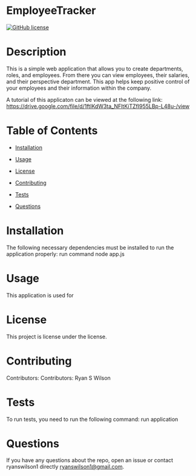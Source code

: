 # EmployeeTracker
  [![GitHub license](https://img.shields.io/badge/license-MIT-blue.svg)](https://github.com/ryanswilson1/EmployeeTracker)
  
  # Description
  This is a simple web application that allows you to create departments, roles, and employees.  From there you can view employees, their salaries, and their perspective department.  This app helps keep positive control of your employees and their information within the company.

  A tutorial of this applicaton can be viewed at the following link: https://drive.google.com/file/d/1ftIKdW3ta_NFltKiTZfI955LBp-L48u-/view
  
  # Table of Contents 
  
  * [Installation](#installation)
  
  * [Usage](#usage)
  
  * [License](#license)
  
  * [Contributing](#contributing)
  
  * [Tests](#tests)
  
  * [Questions](#questions)
  
  # Installation
  The following necessary dependencies must be installed to run the application properly: run command node app.js
  
  # Usage
  ​This application is used for 
  
  # License
  This project is license under the  license.
  
  # Contributing
  ​Contributors: Contributors: Ryan S Wilson
  
  # Tests
  To run tests, you need to run the following command: run application
  
  # Questions
  If you have any questions about the repo, open an issue or contact ryanswilson1 directly ryanswilson1@gmail.com.
  